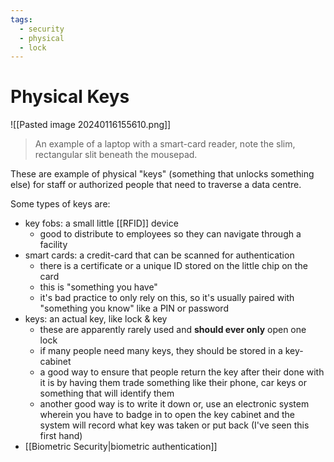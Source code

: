 ```yaml
---
tags:
  - security
  - physical
  - lock
---
```

# Physical Keys

![[Pasted image 20240116155610.png]]

>An example of a laptop with a smart-card reader, note the slim, rectangular slit beneath the mousepad.

These are example of physical "keys" (something that unlocks something else) for staff or authorized people that need to traverse a data centre.

Some types of keys are:

- key fobs: a small little [[RFID]] device
    - good to distribute to employees so they can navigate through a facility
- smart cards: a credit-card that can be scanned for authentication
    - there is a certificate or a unique ID stored on the little chip on the card
    - this is "something you have"
    - it's bad practice to only rely on this, so it's usually paired with "something you know" like a PIN or password
- keys: an actual key, like lock & key
    - these are apparently rarely used and **should ever only** open one lock
    - if many people need many keys, they should be stored in a key-cabinet
    - a good way to ensure that people return the key after their done with it is by having them trade something like their phone, car keys or something that will identify them
    - another good way is to write it down or, use an electronic system wherein you have to badge in to open the key cabinet and the system will record what key was taken or put back (I've seen this first hand)
- [[Biometric Security|biometric authentication]]

